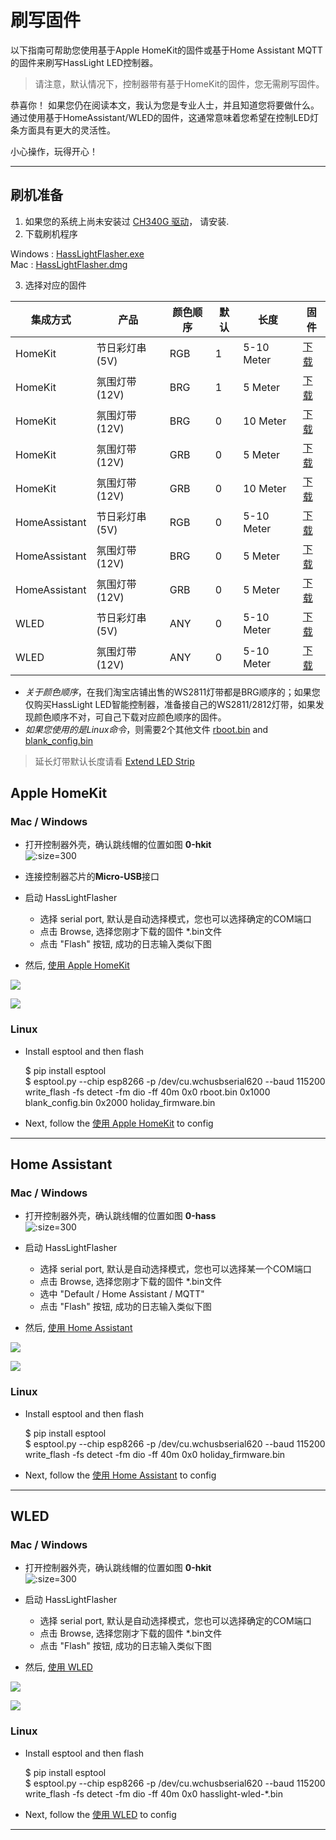 # 刷写固件

以下指南可帮助您使用基于Apple HomeKit的固件或基于Home Assistant MQTT的固件来刷写HassLight LED控制器。

>请注意，默认情况下，控制器带有基于HomeKit的固件，您无需刷写固件。 

恭喜你！ 如果您仍在阅读本文，我认为您是专业人士，并且知道您将要做什么。
通过使用基于HomeAssistant/WLED的固件，这通常意味着您希望在控制LED灯条方面具有更大的灵活性。

小心操作，玩得开心！

----

## 刷机准备 
1. 如果您的系统上尚未安装过 [CH340G 驱动](https://sparks.gogo.co.nz/ch340.html)， 请安装.
2. 下载刷机程序 
  
  Windows : [HassLightFlasher.exe](https://github.com/hasslight/hasslightflasher/releases/download/v4.0-mod/HassLightFlasher-4.0-x64.exe)  
  Mac : [HassLightFlasher.dmg](https://github.com/hasslight/hasslightflasher/releases/download/v4.0-mod/HassLightFlasher-4.0.dmg)

3. 选择对应的固件

集成方式     |   产品  | 颜色顺序     |  默认       | 长度    | 固件
--          | --      | --          | --          | --      | --  
HomeKit | 节日彩灯串 (5V)  | RGB | 1 | 5-10 Meter | [下载](https://github.com/hasslight/hasslight.github.io/releases/download/v1.0/homekit_holiday_5V_100_RGB.bin) 
HomeKit | 氛围灯带  (12V) | BRG | 1 | 5 Meter | [下载](https://github.com/hasslight/hasslight.github.io/releases/download/v1.0/homekit_mood_12V_300_BRG.bin) 
HomeKit | 氛围灯带  (12V) | BRG | 0 | 10 Meter | [下载](https://github.com/hasslight/hasslight.github.io/releases/download/v1.0/homekit_mood_12V_600_BRG.bin) 
HomeKit | 氛围灯带  (12V) | GRB | 0 | 5 Meter | [下载](https://github.com/hasslight/hasslight.github.io/releases/download/v1.0/homekit_mood_12V_300_GRB.bin) 
HomeKit | 氛围灯带  (12V) | GRB | 0 | 10 Meter | [下载](https://github.com/hasslight/hasslight.github.io/releases/download/v1.0/homekit_mood_12V_600_GRB.bin) 
HomeAssistant | 节日彩灯串 (5V) | RGB | 0 | 5-10 Meter | [下载](https://github.com/hasslight/hasslight.github.io/releases/download/v1.0/ha_mqtt_holiday_5V_100_RGB.bin) 
HomeAssistant | 氛围灯带  (12V) | BRG | 0 | 5 Meter | [下载](https://github.com/hasslight/hasslight.github.io/releases/download/v1.0/ha_mqtt_mood_12V_300_BRG.bin) 
HomeAssistant | 氛围灯带  (12V) | GRB | 0 | 5 Meter | [下载](https://github.com/hasslight/hasslight.github.io/releases/download/v1.0/ha_mqtt_mood_12V_300_GRB.bin) 
WLED | 节日彩灯串 (5V)  | ANY | 0 | 5-10 Meter | [下载](https://github.com/hasslight/hasslight.github.io/releases/download/v1.0/hasslight-wled-0.8.6.bin)
WLED | 氛围灯带  (12V) | ANY | 0 | 5-10 Meter | [下载](https://github.com/hasslight/hasslight.github.io/releases/download/v1.0/hasslight-wled-0.8.6.bin)

 * *关于颜色顺序*，在我们淘宝店铺出售的WS2811灯带都是BRG顺序的；如果您仅购买HassLight LED智能控制器，准备接自己的WS2811/2812灯带，如果发现颜色顺序不对，可自己下载对应颜色顺序的固件。
 * *如果您使用的是Linux命令*，则需要2个其他文件 [rboot.bin](https://github.com/hasslight/hasslight.github.io/releases/download/v1.0/rboot.bin) and [blank_config.bin](https://github.com/hasslight/hasslight.github.io/releases/download/v1.0/blank_config.bin)  

> 延长灯带默认长度请看 [Extend LED Strip](zh-cn/extend)

## Apple HomeKit


### Mac / Windows

* 打开控制器外壳，确认跳线帽的位置如图 **0-hkit**  
 ![](../imgs/jumper_header.jpg ':size=300')

* 连接控制器芯片的**Micro-USB**接口

* 启动 HassLightFlasher
   * 选择 serial port, 默认是自动选择模式，您也可以选择确定的COM端口
   * 点击 Browse, 选择您刚才下载的固件 *.bin文件
   * 点击 "Flash" 按钮, 成功的日志输入类似下图
* 然后,  [使用 Apple HomeKit](zh-cn/guide) 

![](../imgs/hasslightflasher-mac.png)

![](../imgs/hasslightflasher-win.png)


### Linux

* Install esptool and then flash

    $ pip install esptool   
    $ esptool.py --chip esp8266 -p /dev/cu.wchusbserial620 --baud 115200 write_flash -fs detect -fm dio -ff 40m 0x0 rboot.bin 0x1000 blank_config.bin 0x2000 holiday_firmware.bin 

* Next, follow the [使用 Apple HomeKit](zh-cn/guide) to config
----

## Home Assistant
### Mac / Windows

* 打开控制器外壳，确认跳线帽的位置如图 **0-hass**  
 ![](../imgs/jumper_header_hass.jpg ':size=300')

* 启动 HassLightFlasher
   * 选择 serial port, 默认是自动选择模式，您也可以选择某一个COM端口
   * 点击 Browse, 选择您刚才下载的固件 *.bin文件
   * 选中 "Default / Home Assistant / MQTT" 
   * 点击 "Flash" 按钮, 成功的日志输入类似下图
* 然后,  [使用 Home Assistant](zh-cn/guide-ha) 

![](../imgs/hasslightflasher-mac-ha.png)

![](../imgs/hasslightflasher-win-ha.png)

### Linux

* Install esptool and then flash

    $ pip install esptool   
    $ esptool.py --chip esp8266 -p /dev/cu.wchusbserial620 --baud 115200 write_flash -fs detect -fm dio -ff 40m 0x0 holiday_firmware.bin 

* Next, follow the [使用 Home Assistant](zh-cn/guide) to config

----

## WLED
### Mac / Windows

* 打开控制器外壳，确认跳线帽的位置如图 **0-hkit**  
 ![](../imgs/jumper_header.jpg ':size=300')

* 启动 HassLightFlasher
   * 选择 serial port, 默认是自动选择模式，您也可以选择确定的COM端口
   * 点击 Browse, 选择您刚才下载的固件 *.bin文件
   * 点击 "Flash" 按钮, 成功的日志输入类似下图
* 然后,  [使用 WLED](zh-cn/guide-wled) 

![](../imgs/hasslightflasher-mac-ha.png)

![](../imgs/hasslightflasher-win-ha.png)


### Linux

* Install esptool and then flash

    $ pip install esptool   
    $ esptool.py --chip esp8266 -p /dev/cu.wchusbserial620 --baud 115200 write_flash -fs detect -fm dio -ff 40m 0x0 hasslight-wled-*.bin 

* Next, follow the [使用 WLED](zh-cn/guide-wled) to config
----